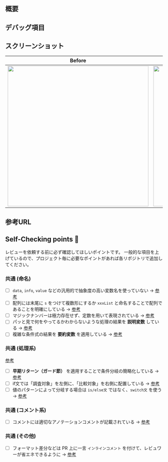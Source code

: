 ## 概要
<!-- 今回のPRの 実装内容 & 変更するに至った背景 を記載してください。 -->

## デバッグ項目
<!--
実装に不具合がないことを確認するために行った項目です。

- [ ] 入力例 1
- [ ] 入力例 2
-->

## スクリーンショット
<!--
実際にどのような表示かの写真を貼り付ける項目です。
動画の場合は下記の表を消して、[この記事](https://zenn.dev/naminodarie/articles/27f9c260fd81fd)を参考に動画を追加してください。
-->

| Before | After |
| :-: | :-: |
| <img width="450" alt="" src=""> | <img width="450" alt="" src=""> |

## 参考URL
<!--
参考にした記事があれば、そのURLを記載してください。

- 参考にしたURL 1
- 参考にしたURL 2
-->

## Self-Checking points 🚨

レビューを依頼する前に必ず確認してほしいポイントです。
一般的な項目を上げているので、プロジェクト毎に必要なポイントがあれば各リポジトリで追加してください。

### 共通 (命名)
- [ ] `data`, `info`, `value` などの汎用的で抽象度の高い変数名を使っていない → <a href="https://neos21.net/blog/2020/01/28-01.html" target="_blank" rel="noopener noreferrer">参考</a>
- [ ] 配列には末尾に `s` をつけて複数形にするか `xxxList` と命名することで配列であることを明確にしている → <a href="https://teratail.com/questions/161176" target="_blank" rel="noopener noreferrer">参考</a>
- [ ] マジックナンバーは極力存在せず、定数を用いて表現されている → <a href="https://twitter.com/program_shiba/status/1483378634975072260" target="_blank" rel="noopener noreferrer">参考</a>
- [ ] パッと見で何をやってるかわからないような処理の結果を **説明変数** している → <a href="https://wb-hp.com/blog/2020/11/09/explanatory-variable.html" target="_blank" rel="noopener noreferrer">参考</a>
- [ ] 複雑な条件式の結果を **要約変数** を適用している → <a href="https://twitter.com/hakuto00/status/1362608154840760320" target="_blank" rel="noopener noreferrer">参考</a>

### 共通 (処理系)
<a href="" target="_blank">参考</a>
- [ ] **早期リターン（ガード節）** を適用することで条件分岐の簡略化している → <a href="https://zenn.dev/media_engine/articles/early_return" target="_blank">参考</a>
- [ ] if文では「調査対象」を左側に、「比較対象」を右側に配置している → <a href="https://twitter.com/yuuuma_11/status/1347374986160340992/photo/2" target="_blank">参考</a>
- [ ] 値のパターンによって分岐する場合は `is/else文` ではなく、`switch文` を使う → <a href="https://blog.senseshare.jp/if-switch.html" target="_blank">参考</a>

### 共通 (コメント系)
- [ ] コメントには適切なアノテーションコメントが記載されている → [参考](https://qiita.com/taka-kawa/items/673716d77795c937d422)

### 共通 (その他)
- [ ] フォーマット差分などは PR 上に一言 `インラインコメント` を付けて、レビュワーが省エネできるように → [参考](https://docs.github.com/ja/pull-requests/collaborating-with-pull-requests/reviewing-changes-in-pull-requests/commenting-on-a-pull-request)
